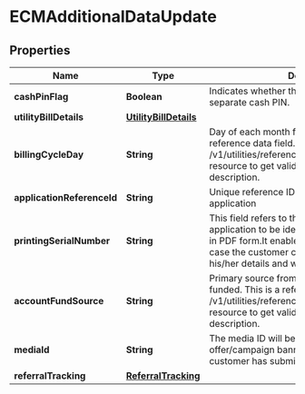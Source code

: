 # ECMAdditionalDataUpdate

## Properties
Name | Type | Description | Notes
------------ | ------------- | ------------- | -------------
**cashPinFlag** | **Boolean** | Indicates whether the customer wants a separate cash PIN. |  [optional]
**utilityBillDetails** | [**UtilityBillDetails**](UtilityBillDetails.md) |  |  [optional]
**billingCycleDay** | **String** | Day of each month for the bill payment. This is a reference data field. Please use /v1/utilities/referenceData/{billingCycleDay} resource to get valid value of this field with description. |  [optional]
**applicationReferenceId** | **String** | Unique reference ID associated with the application |  [optional]
**printingSerialNumber** | **String** | This field refers to the unique number for each application to be identified by COLA and printed in PDF form.It enables to identify the customer in case the customer could not complete filling his/her details and was dropped-off in between |  [optional]
**accountFundSource** | **String** | Primary source from which this account will be funded. This is a reference data field. Please use /v1/utilities/referenceData/{accountFundSource} resource to get valid value of this field with description. |  [optional]
**mediaId** | **String** | The media ID will be used to determine which offer/campaign banner was clicked when the customer has submitted the application |  [optional]
**referralTracking** | [**ReferralTracking**](ReferralTracking.md) |  |  [optional]
